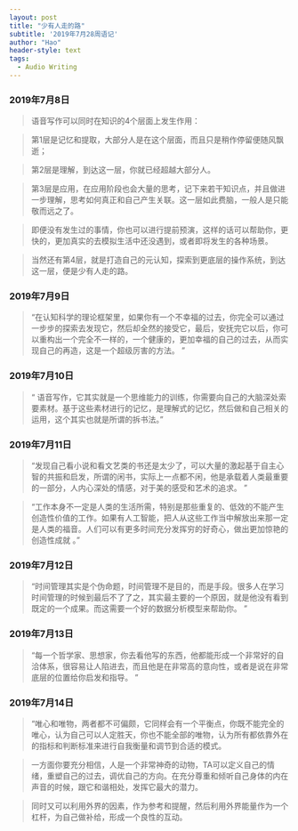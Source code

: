 ```yaml
---
layout: post
title: "少有人走的路"
subtitle: '2019年7月28周语记'
author: "Hao"
header-style: text
tags:
  - Audio Writing
---
```




### 2019年7月8日
>语音写作可以同时在知识的4个层面上发生作用：

>第1层是记忆和提取，大部分人是在这个层面，而且只是稍作停留便随风飘逝；

>第2层是理解，到达这一层，你就已经超越大部分人。

>第3层是应用，在应用阶段也会大量的思考，记下来若干知识点，并且做进一步理解，思考如何真正和自己产生关联。这一层如此费脑，一般人是只能敬而远之了。

>即便没有发生过的事情，你也可以进行提前预演，这样的话可以帮助你，更快的，更加真实的去模拟生活中还没遇到，或者即将发生的各种场景。

>当然还有第4层，就是打造自己的元认知，探索到更底层的操作系统，到达这一层，便是少有人走的路。
### 2019年7月9日
>“在认知科学的理论框架里，如果你有一个不幸福的过去，你完全可以通过一步步的探索去发现它，然后却全然的接受它，最后，安抚完它以后，你可以重构出一个完全不一样的，一个健康的，更加幸福的自己的过去，从而实现自己的再造，这是一个超级厉害的方法。 ”
### 2019年7月10日
>“ 语音写作，它其实就是一个思维能力的训练，你需要向自己的大脑深处索要素材。基于这些素材进行的记忆，是理解式的记忆，然后做和自己相关的运用，这个其实也就是所谓的拆书法。”
### 2019年7月11日
>“发现自己看小说和看文艺类的书还是太少了，可以大量的激起基于自主心智的共振和启发，所谓的闲书，实际上一点都不闲，他是承载着人类最重要的一部分，人内心深处的情感，对于美的感受和艺术的追求。 ”

>“工作本身不一定是人类的生活所需，特别是那些重复的、低效的不能产生创造性价值的工作。如果有人工智能，把人从这些工作当中解放出来那一定是人类的福音。人们可以有更多时间充分发挥穷的好奇心，做出更加惊艳的创造性成就 。”

### 2019年7月12日
>“时间管理其实是个伪命题，时间管理不是目的，而是手段。很多人在学习时间管理的时候到最后不了了之，其实最主要的一个原因，就是他没有看到既定的一个成果。而这需要一个好的数据分析模型来帮助你。 ”
### 2019年7月13日
>“每一个哲学家、思想家，你去看他写的东西，他都能形成一个非常好的自洽体系，很容易让人陷进去，而且他是在非常高的意向性，或者是说在非常底层的位置给你启发和指导。 ”
### 2019年7月14日
>“唯心和唯物，两者都不可偏颇，它同样会有一个平衡点，你既不能完全的唯心，认为自己可以人定胜天，你也不能全部的唯物，认为所有都依靠外在的指标和判断标准来进行自我衡量和调节到合适的模式。

>一方面你要充分相信，人是一个非常神奇的动物，TA可以定义自己的情绪，重塑自己的过去，调优自己的方向。在充分尊重和倾听自己身体的内在声音的时候，跟它和谐相处，发挥它最大的潜力。

>同时又可以利用外界的因素，作为参考和提醒，然后利用外界能量作为一个杠杆，为自己做补给，形成一个良性的互动。